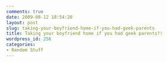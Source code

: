 ```yaml
---
comments: true
date: 2009-08-12 18:54:20
layout: post
slug: taking-your-boyfriend-home-if-you-had-geek-parents
title: Taking your boyfriend home if you had geek parents?!
wordpress_id: 256
categories:
- Random Stuff
---
```



